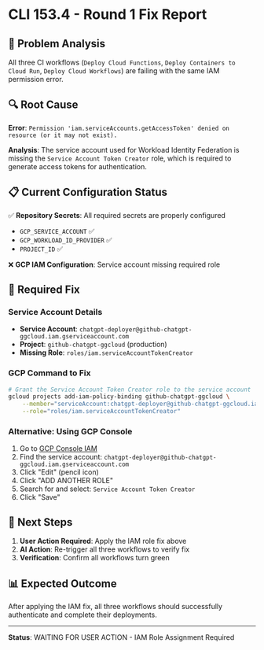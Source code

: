 # CLI 153.4 - Round 1 Fix Report

## 🎯 Problem Analysis
All three CI workflows (`Deploy Cloud Functions`, `Deploy Containers to Cloud Run`, `Deploy Cloud Workflows`) are failing with the same IAM permission error.

## 🔍 Root Cause
**Error**: `Permission 'iam.serviceAccounts.getAccessToken' denied on resource (or it may not exist).`

**Analysis**: The service account used for Workload Identity Federation is missing the `Service Account Token Creator` role, which is required to generate access tokens for authentication.

## 📋 Current Configuration Status
✅ **Repository Secrets**: All required secrets are properly configured
- `GCP_SERVICE_ACCOUNT` ✅
- `GCP_WORKLOAD_ID_PROVIDER` ✅  
- `PROJECT_ID` ✅

❌ **GCP IAM Configuration**: Service account missing required role

## 🔧 Required Fix

### Service Account Details
- **Service Account**: `chatgpt-deployer@github-chatgpt-ggcloud.iam.gserviceaccount.com`
- **Project**: `github-chatgpt-ggcloud` (production)
- **Missing Role**: `roles/iam.serviceAccountTokenCreator`

### GCP Command to Fix
```bash
# Grant the Service Account Token Creator role to the service account
gcloud projects add-iam-policy-binding github-chatgpt-ggcloud \
    --member="serviceAccount:chatgpt-deployer@github-chatgpt-ggcloud.iam.gserviceaccount.com" \
    --role="roles/iam.serviceAccountTokenCreator"
```

### Alternative: Using GCP Console
1. Go to [GCP Console IAM](https://console.cloud.google.com/iam-admin/iam?project=github-chatgpt-ggcloud)
2. Find the service account: `chatgpt-deployer@github-chatgpt-ggcloud.iam.gserviceaccount.com`
3. Click "Edit" (pencil icon)
4. Click "ADD ANOTHER ROLE"
5. Search for and select: `Service Account Token Creator`
6. Click "Save"

## 🚀 Next Steps
1. **User Action Required**: Apply the IAM role fix above
2. **AI Action**: Re-trigger all three workflows to verify fix
3. **Verification**: Confirm all workflows turn green

## 📊 Expected Outcome
After applying the IAM fix, all three workflows should successfully authenticate and complete their deployments.

---
**Status**: WAITING FOR USER ACTION - IAM Role Assignment Required 